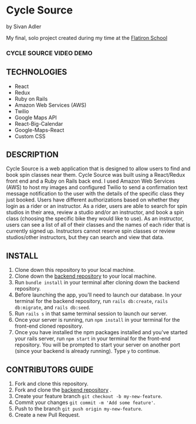 # Cycle Source
by Sivan Adler


My final, solo project created during my time at the [Flatiron School](https://flatironschool.com/)

### CYCLE SOURCE VIDEO DEMO


## TECHNOLOGIES
- React
- Redux
- Ruby on Rails
- Amazon Web Services (AWS)
- Twilio
- Google Maps API
- React-Big-Calendar
- Google-Maps-React
- Custom CSS


## DESCRIPTION
Cycle Source is a web application that is designed to allow users to find and book spin classes near them. Cycle Source was built using a React/Redux front end and a Ruby on Rails back end. I used Amazon Web Services (AWS) to host my images and configured Twilio to send a confirmation text message notification to the user with the details of the specific class they just booked. Users have different authorizations based on whether they login as a rider or an instructor. As a rider, users are able to search for spin studios in their area, review a studio and/or an instructor, and book a spin class (choosing the specific bike they would like to use). As an instructor, users can see a list of all of their classes and the names of each rider that is currently signed up. Instructors cannot reserve spin classes or review studios/other instructors, but they can search and view that data.


## INSTALL
1. Clone down this repository to your local machine. 
2. Clone down the [backend repository](https://github.com/sivanadler/cycle-source-backend) to your local machine.
3. Run ```bundle install``` in your terminal after cloning down the backend repository. 
4. Before launching the app, you'll need to launch our database. In your terminal for the backend repository, run ```rails db:create```, ```rails db:migrate```, and ```rails db:seed```.
5. Run ```rails s``` in that same terminal session to launch our server.
6. Once your server is running, run ```npm install``` in your terminal for the front-end cloned repository.
7. Once you have installed the npm packages installed and you've started your rails server, run ``` npm start ``` in your terminal for the front-end repository. You will be prompted to start your server on another port (since your backend is already running). Type ```y``` to continue.


## CONTRIBUTORS GUIDE
1. Fork and clone this repository.
2. Fork and clone the [backend repository](https://github.com/sivanadler/cycle-source-backend) .
3. Create your feature branch ```git checkout -b my-new-feature```.
4. Commit your changes ```git commit -m 'Add some feature'```.
5. Push to the branch ```git push origin my-new-feature```.
6. Create a new Pull Request.
